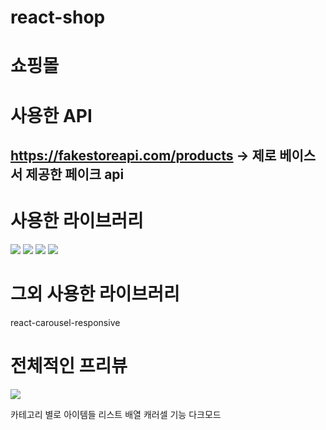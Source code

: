 # react-shop


# 쇼핑몰


# 사용한 API
## https://fakestoreapi.com/products -> 제로 베이스서 제공한 페이크 api

# 사용한 라이브러리
<div>
  <img src="https://img.shields.io/badge/react-61DAFB?style=for-the-badge&logo=react&logoColor=black">
  <img src="https://img.shields.io/badge/typescript-3178C6?style=for-the-badge&logo=typescript&logoColor=white">
  <img src="https://img.shields.io/badge/tailwind-06B6D4?style=for-the-badge&logo=tailwindCss&logoColor=black"> 
   <img src="https://img.shields.io/badge/recoil-0075EB?style=for-the-badge&logo=recoil&logoColor=black"> 
</div>

# 그외 사용한 라이브러리
  react-carousel-responsive
  
  
# 전체적인 프리뷰

 <img src="https://user-images.githubusercontent.com/92585734/208072170-99f5501c-14ed-44c0-b300-bd8d1848f98f.gif"> 

  카테고리 별로 아이템들 리스트 배열 
  캐러셀 기능 
  다크모드 
